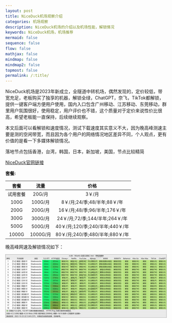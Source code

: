 ```yaml
---
layout: post
title: NiceDuck机场观察介绍
categories: 机场观察
description: NiceDuck机场的介绍以及机场性能，解锁情况
keywords: NiceDuck机场，机场推荐
mermaid: false
sequence: false
flow: false
mathjax: false
mindmap: false
mindmap2: false
topmost: false
permalink: /:title/
---
```

NiceDuck机场是2023年新成立，全隧道中转机场，偶然发现的，定价较低，带宽充足，老板购买了独享的机器，解锁全绿，ChatGPT，奈飞，TikTok都解锁，提供一键客户端方便用户使用，国内入口包含广州移动、江苏移动、东莞移动，群里用户氛围很好，使用稳定，用户评价也不错，这个质量对于定价来说性价比很高，希望老板能一直保持，后续继续观察。    

本文后面可以看解锁和速度情况，测试下载速度其实意义不大，因为晚高峰测速主要是测的空闲带宽，而且因为各个用户的网络情况地区差异不同，个人观点，更有价值的是看一下多媒体解锁情况。   

落地节点包括香港，台湾，韩国，日本，新加坡，美国，节点比较精简  
       
[NiceDuck官网链接](https://user.niceduck.cc/#/register?code=z9wAy58m)  

**套餐:**

套餐 |  流量 | 价格 
:-: |  :-: | :-: 
试用套餐 | 20G/月 |3￥/月
100G | 100G/月 |8￥/月;24/季;48/半年;88￥/年
200G | 200G/月 |16￥/月;48/季;96/半年;176￥/年
300G | 300G/月 |24￥/月;72/季;144/半年;264￥/年
500G | 500G/月 |40￥/月;120/季;240/半年;440￥/年
1000G | 1000G/月|80￥/月;240/季;480/半年;880￥/年


晚高峰网速及解锁情况如下：

 ![NiceDuck](/images/posts/jichang/Niceduckunlock.jpg)

